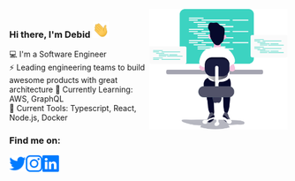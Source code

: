 
<img src="https://raw.githubusercontent.com/thedebid/thedebid/master/assets/developer.svg" width="250px" align="right" />

### Hi there, I'm Debid <img src="https://raw.githubusercontent.com/thedebid/thedebid/master/assets/hi.gif" width="30px" />

:computer: I'm a Software Engineer  
:zap: Leading engineering teams to build awesome products with great architecture 
:seedling: Currently Learning: AWS, GraphQL  
:wrench: Current Tools: Typescript, React, Node.js, Docker  

### Find me on:

<a href="https://twitter.com/TheDebid" target="_blank">
  <img align="left" alt="Debid Magar | Twitter" width="30px" src="https://raw.githubusercontent.com/TheDebid/TheDebid/f6ab07a24b3010c21c3c4bdcab81741f590e1323/assets/twitter.svg" />
</a>
<a href="https://www.instagram.com/TheDebid" target="_blank"><img  align="left" alt="Debid Magar | Instagram" src="https://raw.githubusercontent.com/TheDebid/TheDebid/f6ab07a24b3010c21c3c4bdcab81741f590e1323/assets/instagram.svg" alt="Instagram" width="30"></a>
<a href="https://www.linkedin.com/in/TheDebid/" target="_blank"><img align="left" alt="Debid Magar | LinkedIn" src="https://raw.githubusercontent.com/TheDebid/TheDebid/f6ab07a24b3010c21c3c4bdcab81741f590e1323/assets/linkedin.svg" alt="LinkedIn" width="30"></a>
